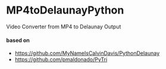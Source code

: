 # MP4toDelaunayPython
Video Converter from MP4 to Delaunay Output

#### based on 
* https://github.com/MyNameIsCalvinDavis/PythonDelaunay
* https://github.com/pmaldonado/PyTri

